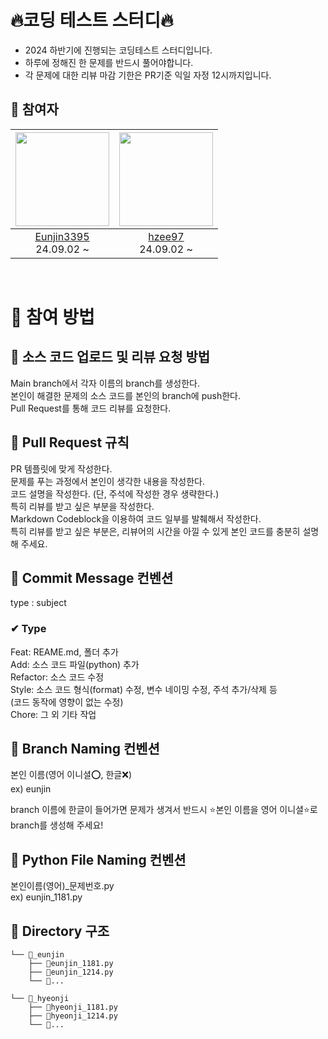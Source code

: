 # 🔥코딩 테스트 스터디🔥

- 2024 하반기에 진행되는 코딩테스트 스터디입니다.
- 하루에 정해진 한 문제를 반드시 풀어야합니다.
- 각 문제에 대한 리뷰 마감 기한은 PR기준 익일 자정 12시까지입니다.

## 🔸 참여자

| <img src="https://avatars.githubusercontent.com/u/114724403?v=4" width="150" height="150"/> | <img src="https://avatars.githubusercontent.com/u/136284855?v=4" width="150" height="150"/> |
| :-----------------------------------------------------------------------------------------: | :-----------------------------------------------------------------------------------------: |
|                 [Eunjin3395](https://github.com/Eunjin3395) <br/>24.09.02 ~                 |                     [hzee97](https://github.com/hzee97)<br/> 24.09.02 ~                     |

<br/>

# 🔸 참여 방법

## 🔹 소스 코드 업로드 및 리뷰 요청 방법

Main branch에서 각자 이름의 branch를 생성한다.  
본인이 해결한 문제의 소스 코드를 본인의 branch에 push한다.  
Pull Request를 통해 코드 리뷰를 요청한다.

## 🔹 Pull Request 규칙

PR 템플릿에 맞게 작성한다.  
문제를 푸는 과정에서 본인이 생각한 내용을 작성한다.  
코드 설명을 작성한다. (단, 주석에 작성한 경우 생략한다.)  
특히 리뷰를 받고 싶은 부분을 작성한다.  
Markdown Codeblock을 이용하여 코드 일부를 발췌해서 작성한다.  
특히 리뷰를 받고 싶은 부분은, 리뷰어의 시간을 아낄 수 있게 본인 코드를 충분히 설명해 주세요.

## 🔹 Commit Message 컨벤션

type : subject

### ✔ Type

Feat: REAME.md, 폴더 추가  
Add: 소스 코드 파일(python) 추가  
Refactor: 소스 코드 수정  
Style: 소스 코드 형식(format) 수정, 변수 네이밍 수정, 주석 추가/삭제 등  
(코드 동작에 영향이 없는 수정)  
Chore: 그 외 기타 작업

## 🔹 Branch Naming 컨벤션

본인 이름(영어 이니셜⭕, 한글❌)  
ex) eunjin

branch 이름에 한글이 들어가면 문제가 생겨서 반드시 ⭐본인 이름을 영어 이니셜⭐로 branch를 생성해 주세요!

## 🔹 Python File Naming 컨벤션

본인이름(영어)\_문제번호.py  
ex) eunjin_1181.py

## 🔹 Directory 구조

```
└── 📂_eunjin
    ├── 💾eunjin_1181.py
    ├── 💾eunjin_1214.py
    └── 💾...

└── 📂_hyeonji
    ├── 💾hyeonji_1181.py
    ├── 💾hyeonji_1214.py
    └── 💾...
```
